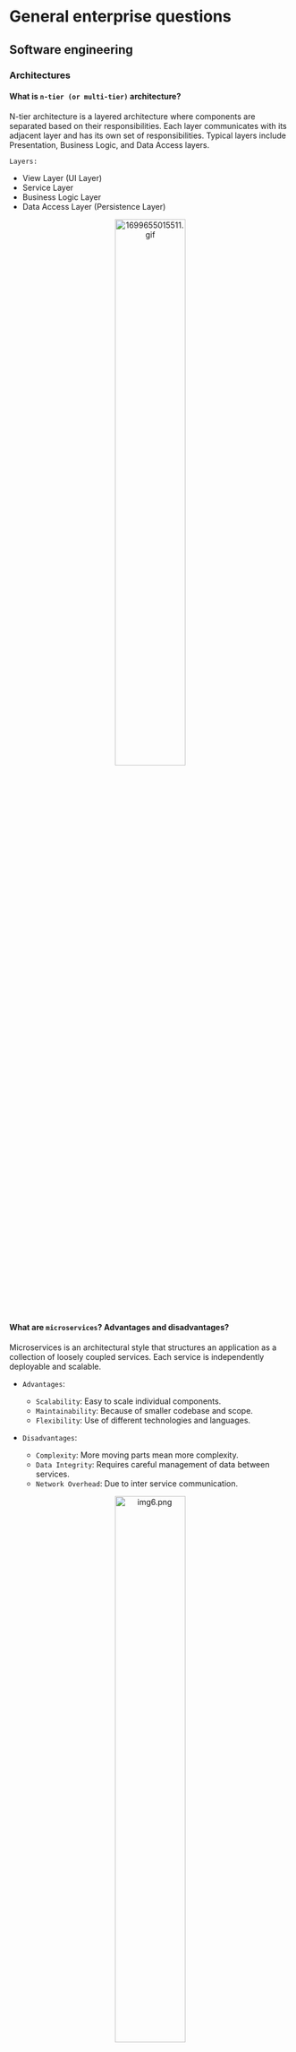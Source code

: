 # General enterprise questions

## Software engineering

### Architectures

#### What is `n-tier (or multi-tier)` architecture?

N-tier architecture is a layered architecture where components are separated based on their responsibilities. Each layer
communicates with its adjacent layer and has its own set of responsibilities. Typical layers include Presentation,
Business Logic, and Data Access layers.

`Layers:`

- View Layer (UI Layer)
- Service Layer
- Business Logic Layer
- Data Access Layer (Persistence Layer)

<div style="text-align:center;">
<img src="/docs/advance/1699655015511.gif" data-origin="1699655015511.gif" alt="1699655015511.gif" style="width:50%;">
</div>

#### What are `microservices`? Advantages and disadvantages?

Microservices is an architectural style that structures an application as a collection of loosely coupled services.
Each service is independently deployable and scalable.

- `Advantages`:
    - `Scalability`: Easy to scale individual components.
    - `Maintainability`: Because of smaller codebase and scope.
    - `Flexibility`: Use of different technologies and languages.

- `Disadvantages`:
    - `Complexity`: More moving parts mean more complexity.
    - `Data Integrity`: Requires careful management of data between services.
    - `Network Overhead`: Due to inter service communication.

<div style="text-align:center;">
<img src="/docs/advance/img_6.png" data-origin="img6.png" alt="img6.png" style="width:50%;">
</div>

#### What is `Separation of Concerns`?

`Separation of Concerns is a design principle` where each module or class in a system should have responsibility over a
single part of the functionality. This results in a system that is easier to manage, test, and extend.

`Separation of concerns is a principle` used in programming to separate an application into units, with minimal
overlapping between the functions of the individual units. The separation of concerns is achieved using modularization,
encapsulation and arrangement in software layers.

![img_9.png](img_9.png)

#### What is a `layered design` and why is it important in enterprise applications?

Layered design refers to organizing code in a way that separates concerns, usually
into `presentation`, `business logic`, and `data access layers`. It is crucial in enterprise applications to manage
complexity, facilitate maintenance, and allow for scalability.

#### What is `Dependency Injection`?

`Dependency Injection is a design pattern` where an object’s dependencies are injected by an external entity, promoting
loose coupling and enhancing testability and maintainability.

There are several different styles of dependency injection:

- `Interface injection`: An injector method, provided by a dependency, injects the dependency into another client.
  Clients
  then need to implement an interface that uses a setter method to accept the dependency.
- `Constructor injection`: An injector provides a dependency using a client class constructor. It is used when a class
  object is created.
- `Setter injection`. An injector provides a dependency using the setter method, which sets and modifies the value of a
  class's private instance variable.
- `Method injection`: A client class is used to implement an interface. A method then provides the dependency, and an
  injector uses the interface to supply the dependency to the class.

#### What is the `DAO pattern`? When and how to implement?

`DAO (Data Access Object) pattern` abstracts and encapsulates all access to the data source. Use DAO to `separate
low-level data accessing operations from high-level business services`. Implement when you want to `decouple business
logic from data access logic`.

#### What is `SOA`? When to use?

`SOA (Service-Oriented Architecture)` is a style where services are provided to the other components via protocol
requests. Use SOA when building scalable, maintainable, and reusable systems, particularly when integrating diverse
systems.

![img_34.png](img_34.png)

### Testing

#### What are `unit test, integration test, system test, regression test, acceptance test`? What is the major difference between these?

- `Unit Test`: Tests individual units/components of a system.
- `Integration Test`: Tests the combination of individual units.
- `System Test`: Tests the complete system as a whole.
- `Regression Test`: Ensures that new changes haven't broken existing functionality.
- `Acceptance Test`: Validates that the system meets the specified requirements.

The major difference is the `scope and the level` at which they operate within the application’s architecture.

#### What is `code coverage`? Why is it used? How you can measure?

Code coverage is a metric that indicates the percentage of code executed during testing. It is used to ensure that the
tests adequately cover the codebase. Measurement tools include coverage.py for Python and JaCoCo for Java.

#### What does `mocking` mean? How would you do it 'manually' (i.e. without using any fancy framework)?

Mocking involves creating objects that simulate the behavior of real objects. Manually, you could create a class with
the same interface as the real object but only implement the methods needed for the test, returning fixed values.

#### What is a `test case`? What is an `assertion`? Give examples!

A test case is a set of conditions or variables used to determine if a system under test works correctly. An assertion
is a statement that checks if a condition is true.

python
Copy code
def test_addition():
assert add(2, 3) == 5 # `assert` is the assertion here

```java
import org.junit.jupiter.api.Test;

import static org.junit.jupiter.api.Assertions.*;

public class MathUtilsTest {

    @Test
    public void testAddition() {
        MathUtils mathUtils = new MathUtils();
        int result = mathUtils.add(5, 3);
        // Assertion to check if the result is equal to the expected value
        assertEquals(8, result, "The addition result is incorrect");
    }

    @Test
    public void testDivision() {
        MathUtils mathUtils = new MathUtils();
        double result = mathUtils.divide(10, 2);
        // Assertion to check if the result is within a delta of 0.0001 to the expected value
        assertEquals(5.0, result, 0.0001, "The division result is incorrect");
    }

    @Test
    public void testArrayEquality() {
        int[] array1 = {1, 2, 3};
        int[] array2 = {1, 2, 3};
        // Assertion to check if two arrays are equal
        assertArrayEquals(array1, array2, "Arrays are not equal");
    }
}
```

#### What is `TDD`? What are the benefits?

`Test-Driven Development (TDD)` is a methodology where tests are written before the code. Benefits include cleaner code,
easier maintenance, and reduction in the number of bugs.

#### What are the `unit testing best practices`? (e.g. how many assertion should a test case contain?)

- Write tests for all critical paths.
- Keep them fast.
- One logical assert per test.
- Test only one code unit at a time.
- Name tests clearly and consistently.

#### What is `arrange / act / assert` pattern?

`Arrange / Act / Assert` is a pattern used in writing tests:

- `Arrange`: Set up the objects and data.
- `Act`: Perform the action to test.
- `Assert`: Verify the action’s result.

### DevOps

#### What is `continuous integration`? Why is `CI` important?

`Continuous Integration (CI)` is the practice of merging all developer working copies to a shared mainline several times
a day. CI is crucial to detect errors quickly and ensure that the mainline is always in a state ready for deployment.

<div style="text-align:center;">
<img src="/docs/advance/img_10.png" data-origin="img_10.png" alt="img_10.png" style="width:70%;">
</div>

#### Why are `tests` important `in the CI workflow`?

Tests are essential in CI `to catch bugs early`, ensure software quality, and prevent regressions, enabling faster, more
reliable software development cycles.

#### Name some `software that help the CI workflow`!

Jenkins, Travis CI, CircleCI, GitLab CI/CD, and `GitHub Actions` are examples of tools that facilitate CI workflows.

#### What is `Continuous Delivery`?

`Continuous Delivery (CD)` is the practice of `keeping codebase in a deployable state` and releasing changes to users
safely and quickly through automated deployments.

#### What is `Continuous Deployment`?

`Continuous Deployment` is an extension of Continuous Delivery where every change that passes all stages of the
production pipeline is `released to the users automatically`, with no human intervention.

#### What is `DevOps`?

DevOps is a set of practices that combines software development and IT operations aiming to shorten the systems
development life cycle and provide continuous delivery with high software quality.

### Software Methodologies

#### What kind of `software-lifecycle models` do you know?

Waterfall, V-Model, Incremental, Spiral, Agile, and DevOps are different software lifecycle models, each with its unique
approach to software development.

<div style="text-align:center;">
<img src="/docs/advance/img_11.png" data-origin="img_11.png" alt="img_11.png" style="width:50%;">
</div>

#### What is a `UML diagram`? What kind of diagram types do you know?

`UML (Unified Modeling Language)` is a standardized modeling language used to `visualize the design of a system`. Types
include Class Diagrams, Sequence Diagrams, Use Case Diagrams, and Activity Diagrams.

#### What is a `UML Class Diagram`? What are the typical elements?

A UML class diagram represents the static structure of a system, showing the system's classes, attributes, operations,
and relationships. Typical elements include Classes, Interfaces, and Associations.

<div style="text-align:center;">
<img src="/docs/advance/img_12.png" data-origin="img_12.png" alt="img_12.png" style="width:60%;">
</div>

#### What kind of `design patterns` do you know? Bring at least 3 examples.

- `Singleton Pattern`: Ensures a class has only one instance.
- `Adapter Pattern`: Allows objects with incompatible interfaces to collaborate.
- `Factory Method Pattern`: Defines an interface for creating an object.

#### What is the purpose of the `Iterator Pattern`?

Iterator Pattern provides a way to access the elements of an aggregate object sequentially without exposing its
underlying representation, promoting a cleaner API and encapsulation of the internal structure.

<div style="text-align:center;">
<img src="/docs/advance/img_35.png" data-origin="img_35.png" alt="img_35.png" style="width:50%;">
</div>

#### What do you know about the `SOLID principles`?

`SOLID principles` are a set of design principles in object-oriented design and programming:

- `Single Responsibility Principle`: A class should have one, and only one, reason to change.
- `Open/Closed Principle`: Software entities should be open for extension but closed for modification.
- `Liskov Substitution Principle`: Subtypes must be substitutable for their base types.
- `Interface Segregation Principle`: Classes should not be forced to implement interfaces they do not use.
- `Dependency Inversion Principle`: High-level modules should not depend on low-level modules.

#### How would you `separate data storage code and business logic code` (which uses stored data) in an application?

Separate data storage and business logic by `using the Repository pattern` to handle data access and
the `Service pattern`to handle business logic. This promotes `Separation of Concerns` and makes the application easier
to maintain and test.

<div style="text-align:center;">
<img src="/docs/advance/img_13.png" data-origin="img_13.png" alt="img_13.png" style="width:50%;">
</div>

## Computer science

### Data Structures

#### What is the `difference between Stack and Queue` data structure?

Both are linear data structures.

- `Stack`: A `LIFO (Last In First Out)` structure. The element inserted at the last, is the first element to come out of
  the list. In `Stack` `elements can be inserted and deleted only from one side` of the list, called the `top`.

<div>
<img src="/docs/advance/img_14.png" data-origin="img_14.png" alt="img_14.png" style="width:30%;">
</div>

- `Queue`: A `FIFO (First In First Out)` structure. The element inserted at the first, is the first element to come out
  of the list. In `Queue` elements `can be inserted only from one side of the list called rear`, and the `elements can
  be deleted only from the other side called the front`.

<div>
<img src="/docs/advance/img_15.png" data-origin="img_15.png" alt="img_15.png" style="width:30%;">
</div>

#### What is a `GRAPH`? What are simple graphs? What are directed graphs? What are weighted graphs?

<div>
<img src="/docs/advance/img_21.png" data-origin="img_21.png" alt="img_21.png" style="width:20%;">
</div>

- `Graph`: `A collection of NODES and EDGES`.\
  ![img_19.png](img_19.png)
- `Simple Graphs`: Graphs with no loops and no more than one edge between any two vertices.\
  ![img_20.png](img_20.png)
- `Directed Graphs` (DiGraphs): Graphs where edges have a direction.\
  ![img_18.png](img_18.png)
- `Weighted Graphs`: Graphs where each edge has a weight or cost associated with it.\
  ![img_17.png](img_17.png)

#### What are `trees`? What are binary trees? What are binary search trees?

- `Trees`: A hierarchical data structure with a root element and a collection of child elements.

<div>
<img src="/docs/advance/img_23.png" data-origin="img_23.png" alt="img_23.png" style="width:30%;">
</div>

- `Binary Trees`: A tree where each node has at most two children: left and right.

<div>
<img src="/docs/advance/img_22.png" data-origin="img_22.png" alt="img_22.png" style="width:30%;">
</div>

- `Binary Search Trees (BST)`:
    - The left subtree of a node contains only nodes with keys lesser than the node’s key.
    - The right subtree of a node contains only nodes with keys greater than the node’s key.
    - The left and right subtree each must also be a binary search tree.

![img_24.png](img_24.png)

#### How can you `store graphs in programs`? What are the advantages / disadvantages per each?

Graphs can be stored using `Adjacency List (b)` or `Adjacency Matrix (c)`. (szomszédsági in hun.)\
![img_26.png](img_26.png)

- `Adjacency List (b)`:
    - Advantages: Space-efficient for sparse graphs.
    - Disadvantages: Slower lookups compared to the matrix for specific edges.

- `Adjacency Matrix (c)`:
    - Advantages: Quick lookups to check the presence of a specific edge.
    - Disadvantages: Space-inefficient for sparse graphs.

#### What are `graph traversal algorithms`? What is `BFS`, how does it work? What is `DFS`, how does it work?

Graph traversal algorithms are techniques used to explore all vertices of a graph.

- `BFS (Breadth-First Search)`: Explores all neighbor `horizontally`, vertices at the current depth before moving on to
  vertices at the
  next depth level. Uses a `queue` to achieve this.

<div>
<img src="/docs/advance/Animated_BFS.gif" data-origin="Animated_BFS.gif" alt="Animated_BFS.gif">
</div>

- `DFS (Depth-First Search)`: Explores as far as possible along each branch `vertically` before backtracking. Uses a
  `stack` or `recursion to achieve this.

<div>
<img src="/docs/advance/Depth-First-Search.gif" data-origin="Depth-First-Search.gif" alt="Depth-First-Search.gif">
</div>

#### How does `dictionary work`?

A dictionary is a `collection of key-value pairs` where each key is unique. It usually `uses a hash table` to provide
quick access to the value associated with a given key.

#### Why is it important for `keys in a hashmap to have an immutable type`? (Consider string for example.)

Immutable types are crucial for hashmap keys `to prevent modification of the keys` after they are placed in the hashmap,
which would otherwise result in incorrect mappings and possible data loss.

### Algorithms

#### What is `QuickSort`? Describe the main logic of this sorting algorithm.

`QuickSort` is a `divide-and-conquer algorithm` that works by selecting a 'pivot' element from the array and
partitioning the other elements into two sub-arrays, according to whether they are less than or greater than the pivot.
This process is recursively applied to sub-arrays until the array is sorted.

<div>
<img src="/docs/advance/Sorting_quicksort_anim.gif" data-origin="Sorting_quicksort_anim.gif" alt="Sorting_quicksort_anim.gif">
</div>

## Software design

### Security

#### What is `OAuth2`?

`OAuth2 is an authorization framework` that allows applications to obtain limited access to user accounts on an HTTP
service. It provides a way for users to grant third-party applications access to their resources without sharing their
credentials.

<div style="text-align:center;">
<img src="/docs/advance/img_33.png" data-origin="img_33.png" alt="img_33.png" style="width: 60%;">
</div>
<div style="text-align:center;">
<img src="/docs/advance/img_32.png" data-origin="img_32.png" alt="img_32.png" style="width: 50%;">
</div>

#### What is `Basic Authentication`?

Basic Authentication is a simple authentication scheme built into the HTTP protocol. It involves the client sending the
`username and password as Base64-encoded text in the HTTP header`.

![img_31.png](img_31.png)

#### What is `CORS`, why it’s needed in browsers?

`Cross-Origin Resource Sharing (CORS)` is a security feature implemented by web browsers to restrict web pages from
making requests to a domain different from the one that served the web page. It’s needed to prevent malicious websites
from making unauthorized API requests on behalf of the user.

![img_30.png](img_30.png)

#### How can you initialize a `CSRF` attack?

A `CSRF (Cross-Site Request Forgery)` attack can be initiated by tricking the victim’s browser to send an HTTP request
to a target site where the victim is authenticated, typically through social engineering tactics like sending a
malicious link via email or embedding it in a website.

<div style="text-align:center;">
<img src="/docs/advance/img_29.png" data-origin="img_29.png" alt="img_29.png" style="width: 70%;">
</div>

#### What is `JWT` used for? Where to store it on client side?

`JWT (JSON Web Token)` is used to securely transmit information between parties `as a JSON object`. It’s often used for
`authentication and information exchange` in web development. On the client side, it can be stored in cookies,
localStorage, or sessionStorage, with cookies being the recommended option due to security features like the HttpOnly
and Secure flags.

<div style="text-align:center; display:flex; justify-content:space-around;">
    <img src="/docs/advance/img_28.png" data-origin="img_28.png" alt="img_28.png" style="max-width: 550px;">
    <img src="/docs/advance/1699833577908.gif" data-origin="1699833577908.gif" alt="1699833577908.gif" style="max-width: 550px;">
</div>

### Threaded programming

#### When do you need to use `threads` in an application?

Threads are needed when an application has to `perform multiple tasks concurrently`, such as handling multiple user
requests or performing background tasks, to improve the application’s responsiveness and performance.

#### What is a `daemon thread`?

A daemon thread is a `background thread` that runs as long as there are non-daemon threads running. Once the last
non-daemon thread terminates, the daemon thread(s) terminate automatically.

#### What is the difference between `concurrent and parallel` execution of code?

- `Concurrent Execution`: Multiple tasks are making progress in overlapping time frames, but not necessarily
  simultaneously, typically achieved with multiple threads or processes.
- `Parallel Execution`: Multiple tasks are executed simultaneously, typically achieved with multiple processors or
  cores.

![img_36.png](img_36.png)

#### What is the most important problem developers are faced when using threads?

Developers using threads often struggle with synchronization issues, race conditions, and deadlocks, which can lead to
complex and hard-to-debug problems in multithreaded applications.

#### In what kind of situations can `deadlocks occur`?

Deadlocks can occur when two or more threads are blocked forever, each waiting for the other to release a lock. This
usually happens in situations involving multiple resources and no thread can proceed because each holds a lock that the
other needs.

#### What are possible ways to `prevent deadlocks` from occurring?

`To prevent deadlocks`:

- Use lock hierarchy to impose a global order in which all threads acquire locks.
- Use lock timeouts or try-acquire to avoid indefinite waiting.
- Use deadlock detection tools to identify and fix them during development.

#### What does critical section or critical region mean in the context of `concurrent programming`?

In concurrent programming, a critical section or critical region is a piece of code that accesses shared resources and
must not be executed by more than one thread at a time to avoid data corruption and race conditions. `Proper
synchronization mechanisms` like locks or semaphores are used to protect critical sections.
